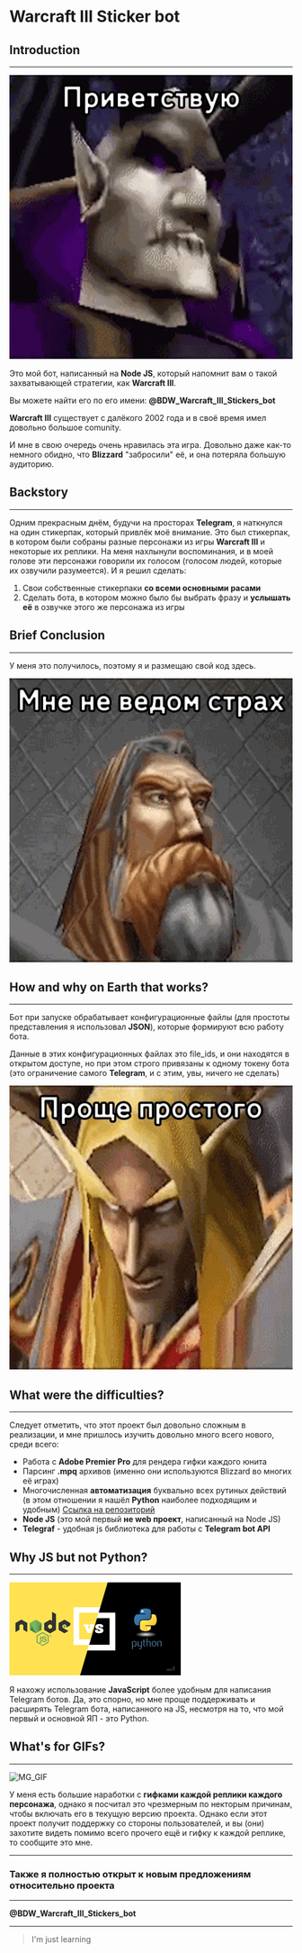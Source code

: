 # Warcraft III Sticker bot

## Introduction
---

![Welcome](for_readme/hello.webp)

Это мой бот, написанный на **Node JS**, который напомнит вам о такой захватывающей стратегии, как **Warcraft III**.

Вы можете найти его по его имени: **@BDW_Warcraft_III_Stickers_bot**

**Warcraft III** существует с далёкого 2002 года и в своё время имел довольно большое comunity.

И мне в свою очередь очень нравилась эта игра. Довольно даже как-то немного обидно, что **Blizzard** "забросили" её, и она потеряла большую аудиторию.

## Backstory
---

Одним прекрасным днём, будучи на просторах **Telegram**, я наткнулся на один стикерпак, который привлёк моё внимание. Это был стикерпак, в котором были собраны разные персонажи из игры **Warcraft III** и некоторые их реплики. На меня нахлынули воспоминания, и в моей голове эти персонажи говорили их голосом (голосом людей, которые их озвучили разумеется). И я решил сделать:
1. Свои собственные стикерпаки **со всеми основными расами**
2. Сделать бота, в котором можно было бы выбрать фразу и **услышать её** в озвучке этого же персонажа из игры

## Brief Conclusion
---
У меня это получилось, поэтому я и размещаю свой код здесь.

![brave](for_readme/brave.webp)

## How and why on Earth that works?
--- 

Бот при запуске обрабатывает конфигурационные файлы (для простоты представления я использовал **JSON**), которые формируют всю работу бота. 

Данные в этих конфигурационных файлах это file_ids, и они находятся в открытом доступе, но при этом строго привязаны к одному токену бота (это ограничение самого **Telegram**, и с этим, увы, ничего не сделать) 

![easy](for_readme/easy.webp)

## What were the difficulties?
---

Следует отметить, что этот проект был довольно сложным в реализации, и мне пришлось изучить довольно много всего нового, среди всего:
+ Работа с **Adobe Premier Pro** для рендера гифки каждого юнита
+ Парсинг **.mpq** архивов (именно они используются Blizzard во многих её играх)
+ Многочисленная **автоматизация** буквально всех рутиных действий (в этом отношении я нашёл **Python** наиболее подходящим и удобным) [Ссылка на репозиторий]()
+ **Node JS** (это мой первый **не web проект**, написанный на Node JS)
+ **Telegraf** - удобная js библиотека для работы с **Telegram bot API** 

## Why JS but not Python?
---

![jsVSpy](for_readme/jsvspy.png)

Я нахожу использование **JavaScript** более удобным для написания Telegram ботов. Да, это спорно, но мне проще поддерживать и расширять Telegram бота, написанного на JS, несмотря на то, что мой первый и основной ЯП - это Python.

## What's for GIFs?
---

![MG_GIF](for_readme/MountainGiant.gif)

У меня есть большие наработки с **гифками каждой реплики каждого персонажа**, однако я посчитал это чрезмерным по некторым причинам, чтобы включать  его в текущую версию проекта. Однако если этот проект получит поддержку со стороны пользователей, и вы (они) захотите видеть помимо всего прочего ещё и гифку к каждой реплике, то сообщите это мне. 

---
### **Также я полностью открыт к новым предложениям относительно проекта**
---

**@BDW_Warcraft_III_Stickers_bot**

---

 > I'm just learning
